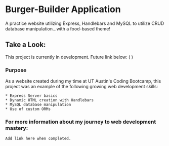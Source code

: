 # Burger-Builder Application
A practice website utilizing Express, Handlebars and MySQL to utilize CRUD database manipulation...with a food-based theme!

## Take a Look: 

This project is currently in development. Future link below:
  (  )

### Purpose

As a website created during my time at UT Austin's Coding Bootcamp, this project was an example of the following growing web development skills:

```
* Express Server basics
* Dynamic HTML creation with Handlebars
* MySQL database manipulation
* Use of custom ORMs

```

### For more information about my journey to web development mastery:

```
Add link here when completed.
```

